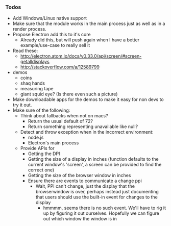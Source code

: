### Todos
  - Add Windows/Linux native support
  - Make sure that the module works in the main process just as well as in a render process.
  - Propose Electron add this to it's core
    - Already did this, but will push again when I have a better example/use-case to really sell it
  - Read these:
    - http://electron.atom.io/docs/v0.33.0/api/screen/#screen-getalldisplays
    - http://stackoverflow.com/a/12589799
  - demos
    - coins
    - shaq hands
    - measuring tape
    - giant squid eye? (Is there even such a picture)
  - Make downloadable apps for the demos to make it easy for non devs to try it out.
  - Make sure of the following:
    - Think about fallbacks when not on macs?
      - Return the usual default of 72?
      - Return something representing unavailable like null?
    - Detect and throw exception when in the incorrect environment:
      - node.js
      - Electron's main process
    - Provide APIs for
      - Getting the DPI
      - Getting the size of a display in inches (function defaults to the current window's 'screen', a screen can be provided to find the correct one)
      - Getting the size of the browser window in inches
      - Ensure there are events to communicate a change ppi
        - Wait, PPI can't change, just the display that the browserwindow is over,
          perhaps instead just documenting that users should use the built-in event for changes to the display
          - hmmmm, seems there is no such event. We'll have to rig it up by figuring it out ourselves. Hopefully we can figure out which window the window is in
